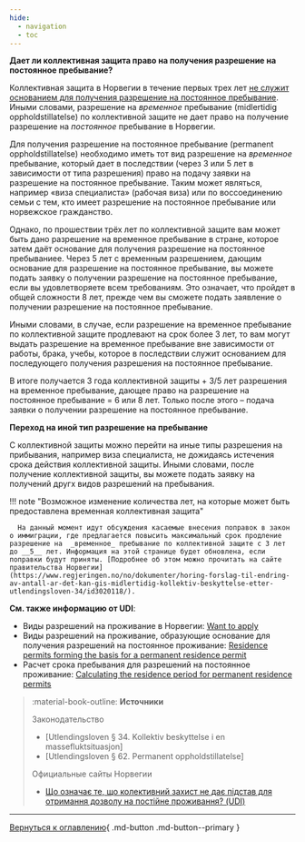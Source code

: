 ```yaml
---
hide:
  - navigation
  - toc
---
```


__Дает ли коллективная защита право на получения разрешение на постоянное пребывание?__

Коллективная защита в Норвегии в течение первых трех лет [не служит основанием для получения разрешение на постоянное пребывание](https://udi.no/uk/information-ukraine-and-russia/situation-in-ukraine/stay-in-norway/frequently-asked-questions-and-answers/what-does-it-mean-that-collective-protection-does-not-form-the-basis-for-permanent-residence/#link-30197). Иными словами, разрешение на  _временное_ пребывание (midlertidig oppholdstillatelse) по коллективной защите не дает право на получение разрешение на _постоянное_ пребывание в Норвегии. 

Для получения разрешение на постоянное пребывание (permanent oppholdstillatelse) необходимо иметь тот вид разрешение на _временное_ пребывание, который дает в последствии (через 3 или 5 лет в зависимости от типа разрешения) право на подачу заявки на разрешение на постоянное пребывание. Таким может являться, например «виза специалиста» (рабочая виза) или по воссоединению семьи с тем, кто имеет разрешение на постоянное пребывание или норвежское гражданство.

Однако, по прошествии трёх лет по коллективной защите вам может быть дано разрешение на временное пребывание в стране, которое затем даёт основание для получения разрешение на постоянное пребываниее. Через 5 лет с временным разрешением, дающим основание для разрешение на постоянное пребывание, вы можете подать заявку о получении разрешение на постоянное пребывание, если вы удовлетворяете всем требованиям. Это означает, что пройдет в общей сложности 8 лет, прежде чем вы сможете подать заявление о получении разрешение на постоянное пребывание.

Иными словами, в случае, если разрешение на временное пребывание по коллективной защите продлевают на срок более 3 лет, то вам могут выдать разрешение на временное пребывание вне зависимости от работы, брака, учебы, которое в последствии служит основанием для последующего получения разрешения на постоянное пребывание.

В итоге получается 3 года коллективной защиты + 3/5 лет разрешения на временное пребывание, дающее право на разрешение на постоянное пребывание = 6 или 8 лет. Только после этого – подача заявки о получении разрешение на постоянное пребывание. 

__Переход на иной тип разрешение на пребывание__ 

С коллективной защиты можно перейти на иные типы разрешения на прибывания, например виза специалиста, не дожидаясь истечения срока действия коллективной защиты. Иными словами, после получение коллективной защиты, вы можете подать заявку на получений другх видов разрешений на пребывания.

!!! note "Возможное изменение количества лет, на которые может быть предоставлена временная коллективная защита"
    
      На данный момент идут обсуждения касаемые внесения поправок в закон о иммиграции, где предлагается повысить максимальный срок продление разрешение на  _временное_ пребывание по коллективной защите с 3 лет до __5__ лет. Информация на этой странице будет обновлена, если поправки будут приняты. [Подробнее об этом можно прочитать на сайте правительства Норвегии](https://www.regjeringen.no/no/dokumenter/horing-forslag-til-endring-av-antall-ar-det-kan-gis-midlertidig-kollektiv-beskyttelse-etter-utlendingsloven-34/id3020118/). 

__См. также информацию от UDI__: 

- Виды разрешений на проживание в Норвегии: [Want to apply](https://udi.no/en/want-to-apply/?c=ukr)
- Виды разрешений на проживание, образующие основание для получения разрешений на постоянное проживание: [Residence permits forming the basis for a permanent residence permit](https://udi.no/en/word-definitions/residence-permits-forming-the-basis-for-a-permanent-residence-permit/)
- Расчет срока пребывания для разрешений на постоянное проживание: [Calculating the residence period for permanent residence permits](https://udi.no/en/word-definitions/calculating-the-residence-period-for-permanent-residence-permits/)

> :material-book-outline: __Источники__
>
> Законодательство
> 
> - [Utlendingsloven § 34. Kollektiv beskyttelse i en massefluktsituasjon]
> - [Utlendingsloven § 62. Permanent oppholdstillatelse]
> 
> Официальные сайты Норвегии
> 
> - [Що означає те, що колективний захист не дає підстав для отримання дозволу на постійне проживання? (UDI)](https://udi.no/uk/information-ukraine-and-russia/situation-in-ukraine/stay-in-norway/frequently-asked-questions-and-answers/what-does-it-mean-that-collective-protection-does-not-form-the-basis-for-permanent-residence/#link-30197) 


---

[Вернуться к оглавлению](index.md){ .md-button .md-button--primary }